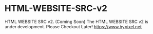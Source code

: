 # HTML-WEBSITE-SRC-v2
HTML WEBSITE SRC v2. (Coming Soon)
The HTML WEBSITE SRC v2 is under development. Please Checkout Later!
https://www.hypixel.net
